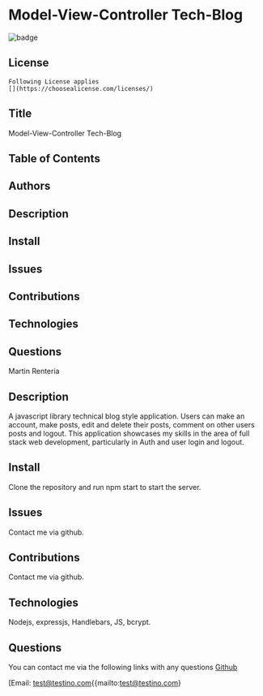 # Model-View-Controller Tech-Blog
  ![badge](https://img.shields.io/badge/license--blue)
   ## License
    Following License applies
    [](https://choosealicense.com/licenses/)
    
  ## Title
  Model-View-Controller Tech-Blog
  ## Table of Contents
  ## Authors
  ## Description
  ## Install
  ## Issues
  ## Contributions
  ## Technologies
  ## Questions
  Martin Renteria
  ## Description
  A javascript library technical blog style application. Users can make an account, make posts, edit and delete their posts, comment on other users posts and logout. This application showcases my skills in the area of full stack web development, particularly in Auth and user login and logout. 
  ## Install
  Clone the repository and run npm start to start the server.
  ## Issues
  Contact me via github.
  ## Contributions
  Contact me via github.
  ## Technologies
  Nodejs, expressjs, Handlebars, JS, bcrypt.
  ## Questions
  You can contact me via the following links with any questions
  [Github](https://github.com/mrent32)

  [Email: test@testino.com{{mailto:test@testino.com}
